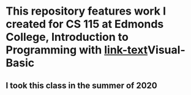 # This repository features work I created for CS 115 at Edmonds College, Introduction to Programming with [link-text](https://www.edmonds.edu/programs/stem/cs/course-descriptions.html)Visual-Basic
## I took this class in the summer of 2020
